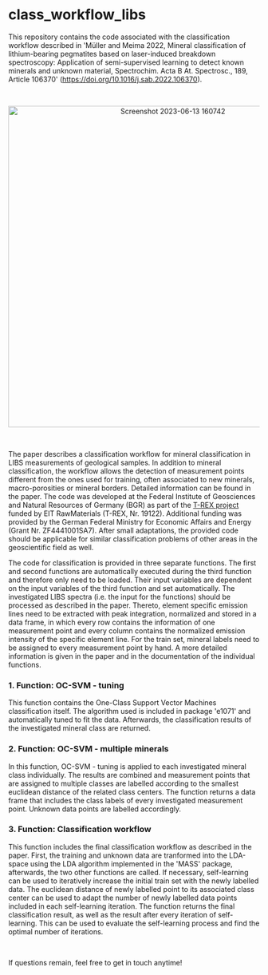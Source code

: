 # class_workflow_libs

This repository contains the code associated with the classification workflow described in 'Müller and Meima 2022, Mineral classification of lithium-bearing pegmatites based on laser-induced breakdown spectroscopy: Application of semi-supervised learning to detect known minerals and unknown material, Spectrochim. Acta B At. Spectrosc., 189, Article 106370' (https://doi.org/10.1016/j.sab.2022.106370).

<br />

<p align="center">
<img width="644" alt="Screenshot 2023-06-13 160742" src="https://github.com/dudelguy/class_workflow_libs/assets/130980491/a0a6f615-0fc9-4e5c-9eff-139c8bf4eb03">
</p>

<br />

The paper describes a classification workflow for mineral classification in LIBS measurements of geological samples. In addition to mineral classification, the workflow allows the detection of measurement points different from the ones used for training, often associated to new minerals, macro-porosities or mineral borders. Detailed information can be found in the paper. The code was developed at the Federal Institute of Geosciences and Natural Resources of Germany (BGR) as part of the [T-REX project](https://www.bgr.bund.de/DE/Themen/Min_rohstoffe/Projekte/Mineralische-Reststoffe-abgeschlossen/TREX.html?nn=1544784) funded by EIT RawMaterials (T-REX, Nr. 19122). Additional funding was provided by the German Federal Ministry for Economic Affairs and Energy (Grant Nr. ZF4441001SA7).
After small adaptations, the provided code should be applicable for similar classification problems of other areas in the geoscientific field as well.

The code for classification is provided in three separate functions. The first and second functions are automatically executed during the third function and therefore only need to be loaded. Their input variables are dependent on the input variables of the third function and set automatically. The investigated LIBS spectra (i.e. the input for the functions) should be processed as described in the paper. Thereto, element specific emission lines need to be extracted with peak integration, normalized and stored in a data frame, in which every row contains the information of one measurement point and every column contains the normalized emission intensity of the specific element line. For the train set, mineral labels need to be assigned to every measurement point by hand.
A more detailed information is given in the paper and in the documentation of the individual functions.

### 1. Function: OC-SVM - tuning
This function contains the One-Class Support Vector Machines classification itself. The algorithm used is included in package 'e1071' and automatically tuned to fit the data. 
Afterwards, the classification results of the investigated mineral class are returned.

### 2. Function: OC-SVM - multiple minerals
In this function, OC-SVM - tuning is applied to each investigated mineral class individually. The results are combined and measurement points that are assigned to multiple classes are labelled according to the smallest euclidean distance of the related class centers. 
The function returns a data frame that includes the class labels of every investigated measurement point. Unknown data points are labelled accordingly.

### 3. Function: Classification workflow
This function includes the final classification workflow as described in the paper. First, the training and unknown data are tranformed into the LDA-space using the LDA algorithm implemented in the 'MASS' package, afterwards, the two other functions are called. If necessary, self-learning can be used to iteratively increase the initial train set with the newly labelled data. The euclidean distance of newly labelled point to its associated class center can be used to adapt the number of newly labelled data points included in each self-learning iteration. 
The function returns the final classification result, as well as the result after every iteration of self-learning. This can be used to evaluate the self-learning process and find the optimal number of iterations. 

<br />

If questions remain, feel free to get in touch anytime!
